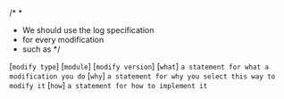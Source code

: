 /*
*
* We should use the log specification
* for every modification
* such as
*/

[`modify type`] [`module`] [`modify version`]
[`what`] `a statement for what a modification you do`
[`why`]  `a statement for why you select this way to modify it`
[`how`]  `a statement for how to implement it`
